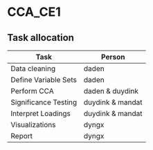# CCA_CE1

## Task allocation

| Task                 | Person           |
| -------------------- | ---------------- |
| Data cleaning        | daden            |
| Define Variable Sets | daden            |
| Perform CCA          | daden & duydink  |
| Significance Testing | duydink & mandat |
| Interpret Loadings   | duydink & mandat |
| Visualizations       | dyngx            |
| Report               | dyngx            |
